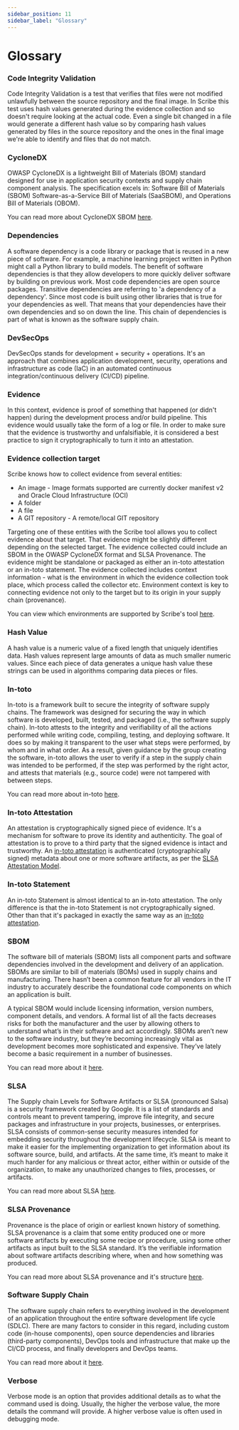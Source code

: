 ```yaml
---
sidebar_position: 11
sidebar_label: "Glossary"
---
```

# Glossary

### Code Integrity Validation 
Code Integrity Validation is a test that verifies that files were not modified unlawfully between the source repository and the final image. In Scribe this test uses hash values generated during the evidence collection and so doesn't require looking at the actual code. Even a single bit changed in a file would generate a different hash value so by comparing hash values generated by files in the source repository and the ones in the final image we're able to identify and files that do not match.

### CycloneDX
OWASP CycloneDX is a lightweight Bill of Materials (BOM) standard designed for use in application security contexts and supply chain component analysis. The specification excels in: Software Bill of Materials (SBOM) Software-as-a-Service Bill of Materials (SaaSBOM), and Operations Bill of Materials (OBOM).

You can read more about CycloneDX SBOM [here](https://cyclonedx.org/capabilities/sbom/ "OWASP CycloneDX SBOM").

### Dependencies
A software dependency is a code library or package that is reused in a new piece of software. For example, a machine learning project written in Python might call a Python library to build models. The benefit of software dependencies is that they allow developers to more quickly deliver software by building on previous work. Most code dependencies are open source packages. Transitive dependencies are referring to 'a dependency of a dependency'. Since most code is built using other libraries that is true for your dependencies as well. That means that your dependencies have their own dependencies and so on down the line. This chain of dependencies is part of what is known as the software supply chain.

### DevSecOps
DevSecOps stands for development + security + operations. It's an approach that combines application development, security, operations and infrastructure as code (IaC) in an automated continuous integration/continuous delivery (CI/CD) pipeline.

### Evidence
In this context, evidence is proof of something that happened (or didn't happen) during the development process and/or build pipeline. This evidence would usually take the form of a log or file. In order to make sure that the evidence is trustworthy and unfalsifiable, it is considered a best practice to sign it cryptographically to turn it into an attestation.

### Evidence collection target
Scribe knows how to collect evidence from several entities:
* An image - Image formats supported are currently docker manifest v2 and Oracle Cloud Infrastructure (OCI)
* A folder
* A file
* A GIT repository - A remote/local GIT repository  

Targeting one of these entities with the Scribe tool allows you to collect evidence about that target. That evidence might be slightly different depending on the selected target. The evidence collected could include an SBOM in the OWASP CycloneDX format and SLSA Provenance. The evidence might be standalone or packaged as either an in-toto attestation or an in-toto statement. The evidence collected includes context information - what is the environment in which the evidence collection took place, which process called the collector etc. Environment context is key to connecting evidence not only to the target but to its origin in your supply chain (provenance).

You can view which environments are supported by Scribe's tool [here](../docs/ci-integrations "integrating Scribe into a pipeline").

### Hash Value
A hash value is a numeric value of a fixed length that uniquely identifies data. Hash values represent large amounts of data as much smaller numeric values. Since each piece of data generates a unique hash value these strings can be used in algorithms comparing data pieces or files. 

### In-toto
In-toto is a framework built to secure the integrity of software supply chains. The framework was designed for securing the way in which software is developed, built, tested, and packaged (i.e., the software supply chain). In-toto attests to the integrity and verifiability of all the actions performed while writing code, compiling, testing, and deploying software. It does so by making it transparent to the user what steps were performed, by whom and in what order. As a result, given guidance by the group creating the software, in-toto allows the user to verify if a step in the supply chain was intended to be performed, if the step was performed by the right actor, and attests that materials (e.g., source code) were not tampered with between steps.

You can read more about in-toto [here](https://in-toto.io/ "in-toto framework"). 

### In-toto Attestation 
An attestation is cryptographically signed piece of evidence. It's a mechanism for software to prove its identity and authenticity. The goal of attestation is to prove to a third party that the signed evidence is intact and trustworthy. An [in-toto attestation](https://github.com/in-toto/attestation "in-toto attestation GitHub link") is authenticated (cryptographically signed) metadata about one or more software artifacts, as per the [SLSA Attestation Model](https://github.com/slsa-framework/slsa/blob/main/controls/attestations.md "SLSA Attestation Model GitHub link").

### In-toto Statement  
An in-toto Statement is almost identical to an in-toto attestation. The only difference is that the in-toto Statement is not cryptographically signed. Other than that it's packaged in exactly the same way as an  [in-toto attestation](https://github.com/in-toto/attestation "in-toto attestation GitHub link").

### SBOM
The software bill of materials (SBOM) lists all component parts and software dependencies involved in the development and delivery of an application. SBOMs are similar to bill of materials (BOMs) used in supply chains and manufacturing. There hasn’t been a common feature for all vendors in the IT industry to accurately describe the foundational code components on which an application is built.

A typical SBOM would include licensing information, version numbers, component details, and vendors. A formal list of all the facts decreases risks for both the manufacturer and the user by allowing others to understand what’s in their software and act accordingly. SBOMs aren’t new to the software industry, but they’re becoming increasingly vital as development becomes more sophisticated and expensive. They’ve lately become a basic requirement in a number of businesses.

You can read more about it [here](https://scribesecurity.com/sbom/ "Read more about SBOM").

### SLSA
The Supply chain Levels for Software Artifacts or SLSA (pronounced Salsa) is a security framework created by Google. It is a list of standards and controls meant to prevent tampering, improve file integrity, and secure packages and infrastructure in your projects, businesses, or enterprises. 
SLSA consists of common-sense security measures intended for embedding security throughout the development lifecycle. 
SLSA is meant to make it easier for the implementing organization to get information about its software source, build, and artifacts. At the same time, it’s meant to make it much harder for any malicious or threat actor, either within or outside of the organization, to make any unauthorized changes to files, processes, or artifacts.

You can read more about SLSA [here](https://slsa.dev/ "SLSA").

### SLSA Provenance
Provenance is the place of origin or earliest known history of something. SLSA provenance is a claim that some entity produced one or more software artifacts by executing some recipe or procedure, using some other artifacts as input built to the SLSA standard. It’s the verifiable information about software artifacts describing where, when and how something was produced. 

You can read more about SLSA provenance and it's structure [here](https://slsa.dev/provenance/v0.2 "SLSA Provenance").

### Software Supply Chain
The software supply chain refers to everything involved in the development of an application throughout the entire software development life cycle (SDLC). There are many factors to consider in this regard, including custom code (in-house components), open source dependencies and libraries (third-party components), DevOps tools and infrastructure that make up the CI/CD process, and finally developers and DevOps teams.      

You can read more about it [here](https://scribesecurity.com/software-supply-chain-security/ "Read more about Software Supply Chain").

### Verbose
Verbose mode is an option that provides additional details as to what the command used is doing. Usually, the higher the verbose value, the more details the command will provide. A higher verbose value is often used in debugging mode.

